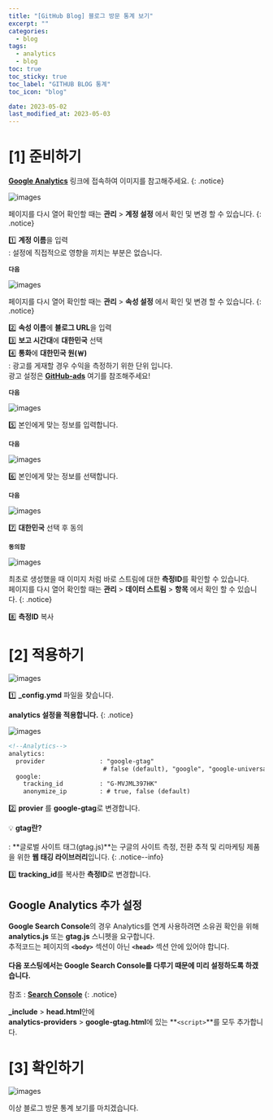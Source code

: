 ```yaml
---
title: "[GitHub Blog] 블로그 방문 통계 보기"
excerpt: ""
categories:
  - blog
tags:
  - analytics
  - blog
toc: true
toc_sticky: true
toc_label: "GITHUB BLOG 통계"
toc_icon: "blog"

date: 2023-05-02
last_modified_at: 2023-05-03
---
```


# [1] 준비하기

[**Google Analytics**](https://analytics.google.com/) 링크에 접속하여 이미지를 참고해주세요.
{: .notice}

![images](https://user-images.githubusercontent.com/131929869/235710923-c7b8f7ca-87ee-4f5d-8f37-27ce91b97aa5.png)

페이지를 다시 열어 확인할 때는 **관리** > **계정 설정** 에서 확인 및 변경 할 수 있습니다.
 {: .notice}

>
 1️⃣ **계정 이름**을 입력<br>
  : 설정에 직접적으로 영향을 끼치는 부분은 없습니다.
>
 **`다음`**

![images](https://user-images.githubusercontent.com/131929869/235710933-2f0d8160-3b65-4462-8463-98b3a199797f.png)

페이지를 다시 열어 확인할 때는 **관리** > **속성 설정** 에서 확인 및 변경 할 수 있습니다.
 {: .notice}

>
 2️⃣ **속성 이름**에 **블로그 URL**을 입력<br>
 3️⃣ **보고 시간대**에 **대한민국** 선택<br>
 4️⃣ **통화**에 **대한민국 원(￦)**<br>
  : 광고를 게재할 경우 수익을 측정하기 위한 단위 입니다.<br>
  광고 설정은 [**GitHub-ads**]() 여기를 참조해주세요!
>
 **`다음`**

![images](https://user-images.githubusercontent.com/131929869/235710938-408e63e4-63bc-4d0e-a8cc-70e486d946b8.png)
>
 5️⃣ 본인에게 맞는 정보를 입력합니다.<br>
>
 **`다음`**

![images](https://user-images.githubusercontent.com/131929869/235710943-41a50786-814e-4e52-828c-24b89e798510.png)
>
 6️⃣ 본인에게 맞는 정보를 선택합니다.<br>
>
 **`다음`**

![images](https://user-images.githubusercontent.com/131929869/235710946-f60f8d7c-2b95-438a-8b79-4b1c92d5b3b0.png)
>
 7️⃣ **대한민국** 선택 후 동의<br>
>
 **`동의함`**

![images](https://user-images.githubusercontent.com/131929869/235715356-b1365819-dc9a-4fe3-b707-e06bdbaa5b68.png)

최초로 생성했을 때 이미지 처럼 바로 스트림에 대한 **측정ID**를 확인할 수 있습니다.<br>
페이지를 다시 열어 확인할 때는 **관리** > **데이터 스트림** > **항목** 에서 확인 할 수 있습니다.
 {: .notice}

>
 8️⃣ **측정ID** 복사

# [2] 적용하기

![images](https://user-images.githubusercontent.com/131929869/235674433-d89c0ea4-2726-4b0d-8c70-f66675d863d9.png)
>
 1️⃣ **_config.ymd** 파일을 찾습니다.

**analytics 설정을 적용합니다.**
{: .notice}

![images](https://user-images.githubusercontent.com/131929869/235722093-4fa574c2-0c04-4406-8de2-42f0124c95ec.png)

```markdown
<!--Analytics-->
analytics:
  provider               : "google-gtag"
                          # false (default), "google", "google-universal", "google-gtag", "custom"
  google:
    tracking_id          : "G-MVJML397HK"
    anonymize_ip         : # true, false (default)
```

>
 2️⃣ **provier** 를 **google-gtag**로 변경합니다.<br>

 💡 **gtag란?**<br><br>
  : **글로벌 사이트 태그(gtag.js)**는 구글의 사이트 측정, 전환 추적 및 리마케팅 제품을 위한 **웹 태깅 라이브러리**입니다.
 {: .notice--info}
>
 3️⃣ **tracking_id**를 복사한 **측정ID**로 변경합니다.

## Google Analytics 추가 설정

**Google Search Console**의 경우 Analytics를 연계 사용하려면 소유권 확인을 위해 **analytics.js** 또는 **gtag.js** 스니펫을 요구합니다.<br>
추적코드는 페이지의 **`<body>`** 섹션이 아닌 **`<head>`** 섹션 안에 있어야 합니다.<br><br>
**다음 포스팅에서는 Google Search Console를 다루기 때문에 미리 설정하도록 하겠습니다.**<br><br>
참조 : [**Search Console**](https://support.google.com/webmasters/answer/9008080?sjid=10563790254224309897-AP&visit_id=638187006711769695-421826421&rd=1)
{: .notice}

<script src="https://gist.github.com/kunheelib/5ac40b005315558419bb00baccd74295.js"></script>

>
 **_include** > **head.html**안에<br>
 **analytics-providers** > **google-gtag.html**에 있는 **`<script>`**를 모두 추가합니다.

# [3] 확인하기

![images](https://user-images.githubusercontent.com/131929869/235722718-570933b0-066b-4cc4-8636-0dffbb2dc1ac.png)


이상 블로그 방문 통계 보기를 마치겠습니다.